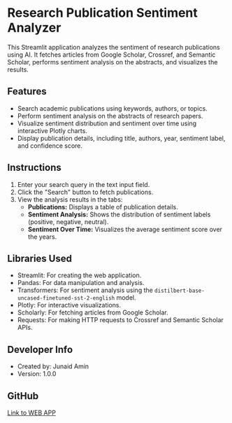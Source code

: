 # Research Publication Sentiment Analyzer

This Streamlit application analyzes the sentiment of research publications using AI. It fetches articles from Google Scholar, Crossref, and Semantic Scholar, performs sentiment analysis on the abstracts, and visualizes the results.

## Features

- Search academic publications using keywords, authors, or topics.
- Perform sentiment analysis on the abstracts of research papers.
- Visualize sentiment distribution and sentiment over time using interactive Plotly charts.
- Display publication details, including title, authors, year, sentiment label, and confidence score.

## Instructions

1.  Enter your search query in the text input field.
2.  Click the "Search" button to fetch publications.
3.  View the analysis results in the tabs:
    -   **Publications:** Displays a table of publication details.
    -   **Sentiment Analysis:** Shows the distribution of sentiment labels (positive, negative, neutral).
    -   **Sentiment Over Time:** Visualizes the average sentiment score over the years.

## Libraries Used

-   Streamlit: For creating the web application.
-   Pandas: For data manipulation and analysis.
-   Transformers: For sentiment analysis using the `distilbert-base-uncased-finetuned-sst-2-english` model.
-   Plotly: For interactive visualizations.
-   Scholarly: For fetching articles from Google Scholar.
-   Requests: For making HTTP requests to Crossref and Semantic Scholar APIs.

## Developer Info

-   Created by: Junaid Amin
-   Version: 1.0.0

## GitHub

[Link to WEB APP](https://sentidoc.streamlit.app/)
